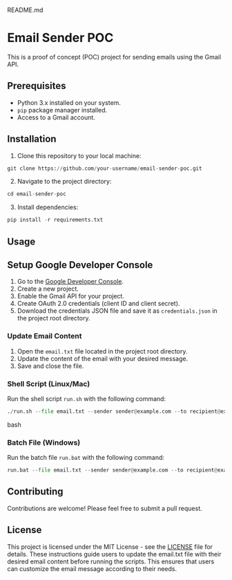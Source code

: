 README.md

# Email Sender POC

This is a proof of concept (POC) project for sending emails using the Gmail API.

## Prerequisites

- Python 3.x installed on your system.
- `pip` package manager installed.
- Access to a Gmail account.

## Installation

1. Clone this repository to your local machine:

```python
git clone https://github.com/your-username/email-sender-poc.git
```

2. Navigate to the project directory:

```python
cd email-sender-poc
```

3. Install dependencies:

```python
pip install -r requirements.txt
```

## Usage

## Setup Google Developer Console

1. Go to the [Google Developer Console](https://console.developers.google.com/).
2. Create a new project.
3. Enable the Gmail API for your project.
4. Create OAuth 2.0 credentials (client ID and client secret).
5. Download the credentials JSON file and save it as `credentials.json` in the project root directory.

### Update Email Content

1. Open the `email.txt` file located in the project root directory.
2. Update the content of the email with your desired message.
3. Save and close the file.

### Shell Script (Linux/Mac)

Run the shell script `run.sh` with the following command:

```python
./run.sh --file email.txt --sender sender@example.com --to recipient@example.com --subject "Your Subject Here"
```

bash

### Batch File (Windows)

Run the batch file `run.bat` with the following command:

```python
run.bat --file email.txt --sender sender@example.com --to recipient@example.com --subject "Your Subject Here"
```

## Contributing

Contributions are welcome! Please feel free to submit a pull request.

## License

This project is licensed under the MIT License - see the [LICENSE](LICENSE) file for details.
These instructions guide users to update the email.txt file with their desired email content before running the scripts. This ensures that users can customize the email message according to their needs.

